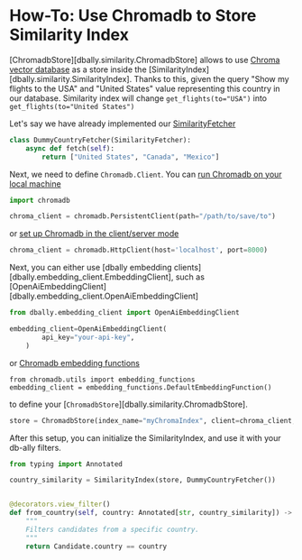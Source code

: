 # How-To: Use Chromadb to Store Similarity Index

[ChromadbStore][dbally.similarity.ChromadbStore] allows to use [Chroma vector database](https://docs.trychroma.com/api-reference#methods-on-collection) as a store inside the [SimilarityIndex][dbally.similarity.SimilarityIndex]. Thanks to this, given the query "Show my flights to the USA" and "United States" value representing this country in our database. Similarity index will change `get_flights(to="USA")` into `get_flights(to="United States")`

Let's say we have already implemented our [SimilarityFetcher](../how-to/use_custom_similarity_fetcher.md)

```python
class DummyCountryFetcher(SimilarityFetcher):
    async def fetch(self):
        return ["United States", "Canada", "Mexico"]
```

Next, we need to define `Chromadb.Client`. You can [run Chromadb on your local machine](https://docs.trychroma.com/usage-guide#initiating-a-persistent-chroma-client)

```python
import chromadb

chroma_client = chromadb.PersistentClient(path="/path/to/save/to")
```

or [set up Chromadb in the client/server mode](https://docs.trychroma.com/usage-guide#running-chroma-in-clientserver-mode)

```python
chroma_client = chromadb.HttpClient(host='localhost', port=8000)
```

Next, you can either use [dbally embedding clients][dbally.embedding_client.EmbeddingClient], such as [OpenAiEmbeddingClient][dbally.embedding_client.OpenAiEmbeddingClient]

```python
from dbally.embedding_client import OpenAiEmbeddingClient

embedding_client=OpenAiEmbeddingClient(
        api_key="your-api-key",
    )

```

or [Chromadb embedding functions](https://docs.trychroma.com/embeddings)

```
from chromadb.utils import embedding_functions
embedding_client = embedding_functions.DefaultEmbeddingFunction()
```

to define your [`ChromadbStore`][dbally.similarity.ChromadbStore].

```python
store = ChromadbStore(index_name="myChromaIndex", client=chroma_client, embedding_calculator=embedding_client)
```

After this setup, you can initialize the SimilarityIndex, and use it with your db-ally filters.

```python
from typing import Annotated

country_similarity = SimilarityIndex(store, DummyCountryFetcher())


@decorators.view_filter()
def from_country(self, country: Annotated[str, country_similarity]) -> sqlalchemy.ColumnElement:
    """
    Filters candidates from a specific country.
    """
    return Candidate.country == country
```
